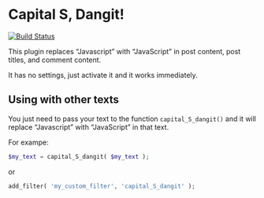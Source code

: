 
# Capital S, Dangit!

[![Build Status](https://www.travis-ci.org/dimadin/capital-s-dangit.svg?branch=master)](https://www.travis-ci.org/dimadin/capital-s-dangit)

This plugin replaces “Javascript” with “JavaScript” in post content, post titles, and comment content.

It has no settings, just activate it and it works immediately.

## Using with other texts

You just need to pass your text to the function `capital_S_dangit()` and it will replace “Javascript” with “JavaScript” in that text.

For exampe:

```php
$my_text = capital_S_dangit( $my_text );
```

or

```php
add_filter( 'my_custom_filter', 'capital_S_dangit' );
```
